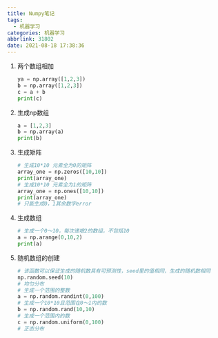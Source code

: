 ```yaml
---
title: Numpy笔记
tags:
  - 机器学习
categories: 机器学习
abbrlink: 31802
date: 2021-08-18 17:38:36
---
```


1. 两个数组相加

   ```python
   ya = np.array([1,2,3])
   b = np.array([1,2,3])
   c = a + b
   print(c)
   ```

2. 生成np数组

   ```python
   a = [1,2,3]
   b = np.array(a)
   print(b)
   ```

3. 生成矩阵

   ```python
   # 生成10*10 元素全为0的矩阵
   array_one = np.zeros([10,10])
   print(array_one)
   # 生成10*10 元素全为1的矩阵
   array_one = np.ones([10,10]) 
   print(array_one)
   # 只能生成0，1其余数字error
   ```

4. 生成数组

   ```python
   # 生成一个0～10，每次递增2的数组，不包括10
   a = np.arange(0,10,2)
   print(a)
   ```

5. 随机数组的创建

   ```python
   # 该函数可以保证生成的随机数具有可预测性，seed里的值相同，生成的随机数相同
   np.random.seed(10)
   # 均匀分布
   # 生成一个范围的整数
   a = np.random.randint(0,100)
   # 生成一个10*10且范围在0～1内的数
   b = np.random.rand(10,10)
   # 生成一个范围内的数
   c = np.random.uniform(0,100)
   # 正态分布
   ```

